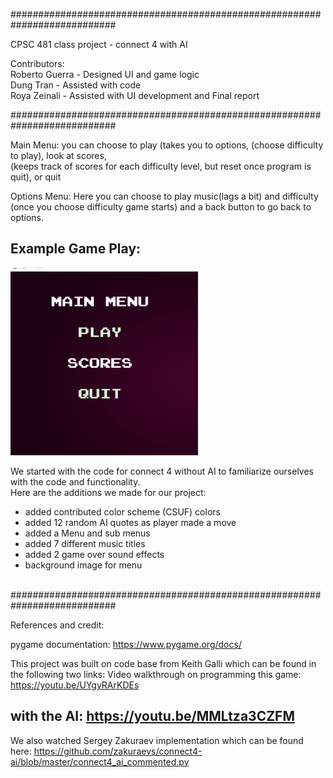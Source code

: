 ###########################################################################

CPSC 481 class project -  connect 4 with AI

Contributors:<br>
Roberto Guerra - Designed UI and game logic<br>
Dung Tran - Assisted with code<br>
Roya Zeinali - Assisted with UI development and Final report<br>

########################################################################### <br>


Main Menu:   you can choose to play (takes you to options, (choose difficulty to play), look at scores, <br>
(keeps track of scores for each difficulty level, but reset once program is quit), or quit <br>

Options Menu: Here you can choose to play music(lags a bit) and difficulty <br>
(once you choose difficulty game starts) and a back button to go back to options.<br>



## Example Game Play:
<img src="Connect4_Demo.gif" alt="connect 4" width="300" height="300">

We started with the code for connect 4 without AI to familiarize ourselves with the code and functionality.<br>
Here are the additions we made for our project:
 - added contributed color scheme (CSUF) colors
 - added 12 random AI quotes as player made a move 
 - added a Menu and sub menus
 - added 7 different music titles
 - added 2 game over sound effects
 - background image for menu<br><br>


###########################################################################

References and credit:

pygame documentation:  https://www.pygame.org/docs/

This project was built on code base from Keith Galli which can be found in the following two links:
Video walkthrough on programming this game: https://youtu.be/UYgyRArKDEs

with the AI: https://youtu.be/MMLtza3CZFM
---------------------
We also watched Sergey Zakuraev implementation which can be found here:
https://github.com/zakuraevs/connect4-ai/blob/master/connect4_ai_commented.py
